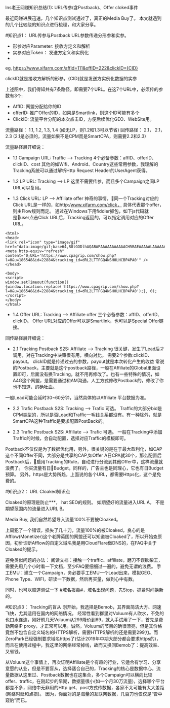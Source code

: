 Ins老王网赚知识总结(1): URL传参(含Postback)、Offer cloked事件

最近网赚进展迅速，几个知识点测试通过了，真正的Media Buy了。 
本文就遇到的几个比较绕的知识点进行梳理，和大家分享。

#知识点1： URL传参与Postback
URL参数传递分形参和实参。

* 形参对应Parameter: 接收方定义和解析
* 实参对应Token： 发送方定义和实例化
* 
eg, https://www.xifarm.com/affid=111&offID=222&clickID={CID}

clickID就是接收方解析的形参，{CID}就是发送方实例化数据的实参


上述图中，我们得知共有7条路径，即需要7个URL。在这7个URL中，必须传的参数有3个:
* AffID: 网盟分配给你的ID
* offerID: 推广Offer的ID，如果是Smartlink，则这个ID可能有多个
* ClickID: 流量平台分配的本次点击ID，方便后续优化GEO、WebSite用。

流量路径： 1.1, 1.2, 1.3, 1.4 (如无LP，则1.2和1.3可以节省)
回传路径： 2.1， 2.1， 2.3 (2.1是必须的，流量如果不是CPM而是SmartCPA，则需要2.2和2.3)


流量路径展开细说：
- 1.1 Campaign URL:  Traffic --> Tracking 
4个必备参数：affID、offerID、clickID、cost
其他的如Wifi、Android、Country这些常用参数，我理解的Tracking系统可以通过解析Http Request Header的UserAgent获得。

- 1.2 LP URL: Tracking --> LP
  这里不需要传参，而且多个Campaign之间LP URL可以复用。
- 1.3 Click URL: LP --> Affiliate offer
  神奇的事情，同一个Tracking对应的Click URL是一样的，如http:/www.xifarm.com/click， 具体代表那个offer，则由Flow规则而定。 通过在Windows下用fiddler抓包，如下js代码就是user点击Click URL后，Tracking返回的，可以指定调用对应的Offer URL。

```
<html>
<head>
<link rel="icon" type="image/gif" href="data:image/gif;base64,R0lGODlhAQABAPAAAAAAAAAAACH5BAEAAAAALAAAAAABAAEAAAICRAEAOw=="/>
<meta http-equiv="refresh" content="0;URL='https://www.cpagrip.com/show.php?l=0&u=186548&id=22884&tracking_id=dRL2LTTFGQ4NSH0LHCBP4PA0'" />
</head>

<body>
<script>
window.setTimeout(function(){window.location.replace('https://www.cpagrip.com/show.php?l=0&u=186548&id=22884&tracking_id=dRL2LTTFGQ4NSH0LHCBP4PA0');}, 0);</script>
</body>
</html>
```
- 1.4 Offer URL: Tracking --> Affiliate offer
  三个必备参数：affID、offerID、clickID。
  Offer URL对应的Offer可以是Smartlink，也可以是Special Offer链接。 


回传路径展开细说：
- 2.1 Tracking Postback S2S:  Affiliate --> Tracking
很关键，发生了Lead后才调用，对在Tracking中决策很有用，横向对比。
需要2个参数:clickID、payout。
clickID就是传递过去的参数，payout就是本次转化产生的收益
常说的Postback，主要就是这个postback路径，一般在Affiliate的Global里面设置即可，后面没有换Tracking，就不用再修改了。也有一些特殊的情况，如A4G这个网盟，是需要通过和AM沟通，人工方式修改Postback的，修改了你也不知道，的确吐血。

一般Lead可能会延时30~60分钟，当然具体的以Affiliate 平台数据为准。

- 2.2 Trafic Postback S2S: Tracking --> Trafic
可选。
Traffic的大部分bid是CPM类型的，所以是否Lead和Traffic一毛钱关系都没有。有一种除外，就是SmartCPA这种Traffic是要求配置PostBack的。

- 2.3 Trafic Postback S2S: Affiliate --> Trafic
可选。
一般在Tracking中添加Traffic的时候，会自动配置，选择对应Traffic的模板即可。

Postback不仅仅是为了数据优化用，另外，很关键的是在于最大盈利化，如CAP这个不同Offer不同，大部分是共享的CAP,如Offer A日CPA就30个，那么配置后Postback后，启用Tracking的Rule，自动进行分流到其他Offer中，这样流量就浪费了。
你买流量有日Budget，同样的，广告主也是同理心，它也有日Budget预算。
另外，https是大势所趋，上面说的各个URL，都需要Https化，这个是免费的。

#知识点2： URL Cloaked知识点

Cloaked的原理是防止***， hat SEO的规则。
如期望好的流量进入URL A， 不是期望范围内的流量进入URL B。

Media Buy, 我们自然希望导入流量100%不要被Cloaked。

上周犯了一个错误，损失了几十刀，流量100%的被Cloaked，良心的是Afflow(Monetizer)这个老牌英国的网盟还可以知道被Cloaked了，所以开始查原因，初步诊断Afflow的自定义域名我是用CloudFlare做DNS的，在FAQ中关于Cloaked的提示。

避免类似问题的办法：
阅读文档：接触一个traffic、affiliate，磨刀不误砍柴工，需要先用几个小时看一下文档，至少FAQ要细细过一遍的，避免无谓的浪费。
手工EMU：建立一个Campaign，务必要手工EMU一个Lead出来，模拟GEO、Phone Type、WIFI，研读一下数据，然后再买量，做到心中有数。

同时，也可以顺道测试一下 #域名报毒#，域名出现问题，先Stop，抓紧时间换新的。

#知识点3： Tracking的盲从
刚开始，我选择是Bemob，其界面简洁大方、网速飞快，尤其适用在国内的网络情况。
经常性看到群里对Voluum有人吹水，不免的也口水连连，刚好前几天Voluum从299降价到69，就入手试用了一下，首先是费劲网络IP proxy，才正常可以用。诚然，Voluum的节目的确很漂亮，但是其价格竟然不包含自定义域名的HTTPS解析，需要HTTPS解析的还是需要299刀。而ZeroPark已经强制要求域名https了(估计2019年中期大部分都会要求https的)，而且在使用过程中，我这里的网络经常掉线，故而又换回Bemob了：提高效率、又省钱。

从Voluum这个事情上，再次证明Affiliate是个有趣的行业，它适合有学习、分享意愿的从业，但是不要盲从，选择适合自己的，Tracking的核心是数据中心，流量数据从这里过、Postback数据也在这集合，多个Campaign可以横向比较offer、traffic，在刚起步的早期，数据量很小(如一个月30万流量)，选择哪个平台都差不多，网络中无非用的Http get、post方式传数据，各家不太可能有太大差距(网络时延和点损)。 因为，你面对的是海量的互联网数据，几百刀也仅仅是“管中窥豹”而已。

